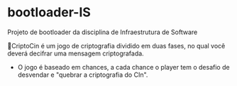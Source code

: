 # bootloader-IS
Projeto de bootloader da disciplina de Infraestrutura de Software

📌CriptoCin é um jogo de criptografia dividido em duas fases, no qual você deverá decifrar uma mensagem criptografada.

- O jogo é baseado em chances, a cada chance o player tem o desafio
de desvendar e "quebrar a criptografia do CIn".

